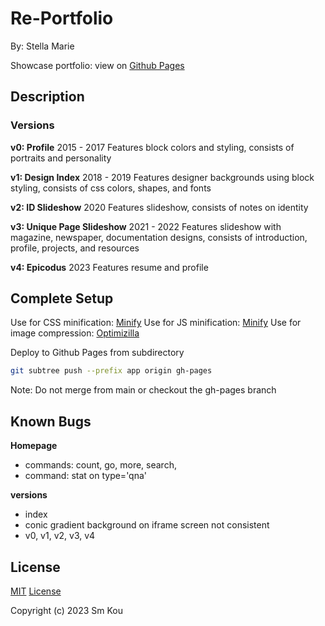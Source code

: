 # Re-Portfolio

By: Stella Marie

Showcase portfolio: view on [Github Pages](smkou.github.io/re-portfolio)

## Description

### Versions

**v0: Profile**
2015 - 2017
Features block colors and styling, consists of portraits and personality

**v1: Design Index**
2018 - 2019
Features designer backgrounds using block styling, consists of css colors, shapes, and fonts

**v2: ID Slideshow**
2020
Features slideshow, consists of notes on identity

**v3: Unique Page Slideshow**
2021 - 2022
Features slideshow with magazine, newspaper, documentation designs, consists of introduction, profile, projects, and resources

**v4: Epicodus**
2023
Features resume and profile

## Complete Setup

Use for CSS minification: [Minify](https://minify-css.com/)
Use for JS minification: [Minify](https://minify-js.com/)
Use for image compression: [Optimizilla](https://imagecompressor.com/)

Deploy to Github Pages from subdirectory
```bash
git subtree push --prefix app origin gh-pages
```
Note: Do not merge from main or checkout the gh-pages branch

## Known Bugs

**Homepage**
- commands: count, go, more, search, 
- command: stat on type='qna'

**versions**
- index
- conic gradient background on iframe screen not consistent
- v0, v1, v2, v3, v4

## License

[MIT](https://choosealicense.com/licenses/mit/) [License](./LICENSE)

Copyright (c) 2023 Sm Kou